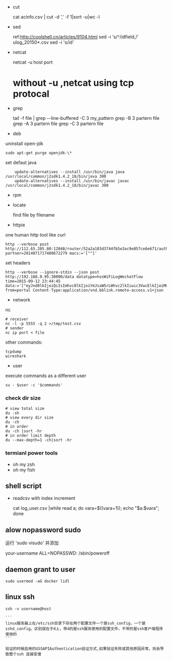 - cut

	cat acinfo.csv | cut -d ',' -f 1|sort -u|wc -l


- sed

	ref:http://coolshell.cn/articles/9104.html
	sed -i 's/^/idfield,/' ulog_20150*.csv
	sed -i 's/id'

- netcat

	netcat -u host port
	# without -u ,netcat using tcp protocal

- grep

	tail -f file | grep --line-buffered -C 3 my_pattern
	grep -B 3 partern file
	grep -A 3 partern file
	grep -C 3 partern file

- deb

uninstall open-jdk

	sudo apt-get purge openjdk-\*

set defaut java

		update-alternatives --install /usr/bin/java java  /usr/local/common/j2sdk1.4.2_18/bin/java 300
		update-alternatives --install /usr/bin/javac javac /usr/local/common/j2sdk1.4.2_18/bin/javac 300

- rpm


- locate

	find file by filename

- httpie

one human http tool like curl

	http --verbose post http://112.65.205.80:12048/router/52a2a103d3744fb5e3ac9e857ce6e671/auth/whitelist?partner=2014071717480672279 macs:='[""]'

set headers

	http --verbose --ignore-stdin --json post http://192.168.0.95:30000/data datatype=hosWiFiLogWechatFlow time=2015-09-12 23:44:45 data:='["eyJnd0lkIjoiQiIsImhvc0lkIjoiYmJsaW5rLWhvc2lkIiwic3VwcElkIjoiMCIsInVzZXJNYWMiOiIwMDpGRjpDQzpBQTpFRSIsInR5cGUiOiIxLXRlc3QiLCJsb2dUaW1lIjoxNDQ4NTAwNjgyMDAwLCJhdXRoVHlwZSI6IiJ9"]' from=portal Content-Type:application/vnd.bblink.remote-access.v1+json

- network

nc

	# receiver
	nc -l -p 5555 -q 2 >/tmp/test.csv
	# sender
	nc ip port < file

other commands:

	tcpdump
	wireshark

- user

execute commands as a different user

	su - $user -c '$commands'

### check dir size

	# view total size
	du -sh
	# view every dir size
	du -ch
	# in order
	du -ch |sort -hr
	# in order limit depth
	du --max-depth=1 -ch|sort -hr

### termianl power tools

- oh my zsh
- oh my fish

## shell script

- readcsv with index increment

	cat log_user.csv |while read a; do vara=$((vara+1)); echo "$a:$vara"; done

## alow nopassword sudo

运行 'sudo visudo' 并添加

  your-username ALL=NOPASSWD: /sbin/poweroff


## daemon grant to user

	sudo usermod -aG docker lidl

## linux ssh

	ssh -v username@host

	```
	linux服务器上在/etc/ssh目录下存在两个配置文件一个是ssh_config，一个是sshd_config。区别就在于d上，带d的是ssh服务使用的配置文件，不带的是ssh客户端程序使用的
	```

	验证的时候启用的GSSAPIAuthentication验证方式,如果验证失败或其他原因异常，则会导致整个ssh 连接变慢

	

